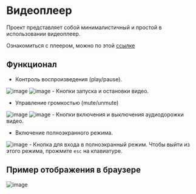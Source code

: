 # Видеоплеер
Проект представляет собой минималистичный и простой в использовании видеоплеер.

Ознакомиться с плеером, можно по этой [ссылке](https://ou7ro.github.io.)

## Функционал
- Контроль воспроизведения (play/pause).

![image](https://github.com/user-attachments/assets/216724ed-1600-4ab1-a5cc-7d7e419bc0da) ![image](https://github.com/user-attachments/assets/35ee4b89-a5d5-4992-a7a0-7a727ece0417) - Кнопки запуска и остановки видео.

- Управление громкостью (mute/unmute)

![image](https://github.com/user-attachments/assets/2c551937-9cde-4074-812f-b0beb49218b5) ![image](https://github.com/user-attachments/assets/23da6374-e984-4565-b86b-c78c04b27804) - Кнопки включения и выключения аудиодорожки видео.


- Включение полноэкранного режима.

![image](https://github.com/user-attachments/assets/4f9fa6c6-bb72-4fa2-a81f-72cf3ad92b46) - Кнопка для входа в полноэкранный режим.
Чтобы выйти из этого режима, прожмите `esc` на клавиатуре.


## Пример отображения в браузере

![image](https://github.com/user-attachments/assets/8cc34ba5-0563-490f-9d83-a434836de4a1)



  
